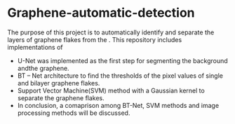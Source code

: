 # Graphene-automatic-detection

The purpose of this project is to automatically identify and separate the layers of graphene flakes from the . 
This repository includes implementations of 
- U-Net  was implemented as  the  first  step  for  segmenting  the  background  andthe  graphene.
- BT  –  Net architecture to find the thresholds of the pixel values of single and bilayer graphene flakes.
- Support Vector Machine(SVM) method with a Gaussian kernel to separate the graphene flakes.
- In conclusion, a comaprison among BT-Net, SVM methods and image processing methods will be discussed.


